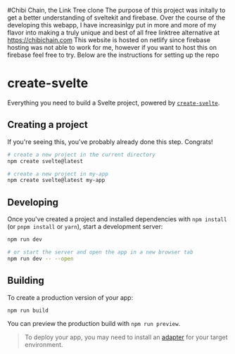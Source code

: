 #Chibi Chain, the Link Tree clone 
The purpose of this project was initally to get a better understanding of sveltekit and firebase.
Over the course of the developing this webapp, I have increasinlgy put in more and more of my flavor into making a truly unique and best of all free linktree alternative at https://chibichain.com
This website is hosted on netlify since firebase hosting was not able to work for me, however if you want to host this on firebase feel free to try. 
Below are the instructions for setting up the repo
# create-svelte

Everything you need to build a Svelte project, powered by [`create-svelte`](https://github.com/sveltejs/kit/tree/master/packages/create-svelte).

## Creating a project

If you're seeing this, you've probably already done this step. Congrats!

```bash
# create a new project in the current directory
npm create svelte@latest

# create a new project in my-app
npm create svelte@latest my-app
```

## Developing

Once you've created a project and installed dependencies with `npm install` (or `pnpm install` or `yarn`), start a development server:

```bash
npm run dev

# or start the server and open the app in a new browser tab
npm run dev -- --open
```

## Building

To create a production version of your app:

```bash
npm run build
```

You can preview the production build with `npm run preview`.

> To deploy your app, you may need to install an [adapter](https://kit.svelte.dev/docs/adapters) for your target environment.
